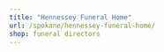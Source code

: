 ```yaml
---
title: "Hennessey Funeral Home"
url: /spokane/hennessey-funeral-home/
shop: funeral directors
---
```

